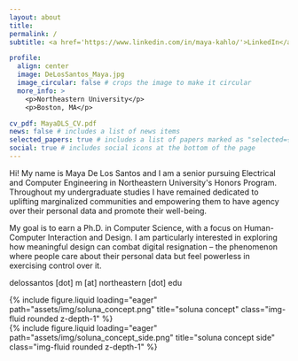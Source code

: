 ```yaml
---
layout: about
title:
permalink: /
subtitle: <a href='https://www.linkedin.com/in/maya-kahlo/'>LinkedIn</a>. <a href='https://scholar.google.com/citations?user=mbdgnU0AAAAJ&hl=en'>Google Scholar</a>. <a href='https://drive.google.com/file/d/1y1SOKQiU4u5Q88FyOcxqUe8lyzWkCncA/view?usp=sharing'>CV</a>.

profile:
  align: center
  image: DeLosSantos_Maya.jpg
  image_circular: false # crops the image to make it circular
  more_info: >
    <p>Northeastern University</p>
    <p>Boston, MA</p>

cv_pdf: MayaDLS_CV.pdf
news: false # includes a list of news items
selected_papers: true # includes a list of papers marked as "selected={true}"
social: true # includes social icons at the bottom of the page
---
```


Hi! My name is Maya De Los Santos and I am a senior pursuing Electrical and Computer Engineering in Northeastern University's Honors Program. Throughout my undergraduate studies I have remained dedicated to uplifting marginalized communities and empowering them to have agency over their personal data and promote their well-being.

My goal is to earn a Ph.D. in Computer Science, with a focus on Human-Computer Interaction and Design. I am particularly interested in exploring how meaningful design can combat digital resignation – the phenomenon where people care about their personal data but feel powerless in exercising control over it.

delossantos [dot] m [at] northeastern [dot] edu

<div class="button">
    <div class="col-sm mt-3 mt-md-0">
        {% include figure.liquid loading="eager" path="assets/img/soluna_concept.png" title="soluna concept" class="img-fluid rounded z-depth-1" %}
    </div>
    <div class="col-sm mt-3 mt-md-0">
        {% include figure.liquid loading="eager" path="assets/img/soluna_concept_side.png" title="soluna concept side" class="img-fluid rounded z-depth-1" %}
    </div>
</div>

<!--
There is an urgent need to focus on the experiences of marginalized communities, who are disproportionately affected by privacy violations.

I am deeply committed to empowering marginalized communities to have agency over their personal data and, in turn, promote their well-being. This commitment has been the driving force behind my undergraduate research pursuits.

I am particularly interested in exploring how meaningful design can combat digital resignation – the phenomenon where people care about their personal data but feel powerless in exercising control over it — and the urgent need to focus on the experiences of marginalized communities, who are disproportionately affected by privacy violations.

I have experience working as a research assistant in the Civic AI Lab led by [Dr. Saiph Savage](https://www.saiph.org/) and the

Maya De Los Santos is a first-generation Afro-Latina pursuing an Electrical and Computer Engineering degree in Northeastern University's Honors Program and is a research assistant in the Civic AI lab led by [Dr. Saiph Savage](https://www.saiph.org/). In her current work, Maya is dedicated to designing and researching human-centered AI systems that ensure fair work opportunities for Latina gig workers. Maya is also a Google Generation Scholarship Recipient, a Grace Hopper Celebration Scholar, and was selected for an NSF grant to participate in Carnegie Mellon University's REUSE research program. Here, she published a first-author paper on TikTok users' awareness of the platform's privacy policy, which was presented at the 20th International Conference on Mobile and Ubiquitous Multimedia. Maya also holds several leadership positions: she was the President of the Northeastern Chapter of the Society of Hispanic Professional Engineers and is an active member of the Black Engineering Student Society. In addition to her research in academia, Maya has also worked as a Software Engineer in Philips' healthcare department, where she utilized GitHub workflows, CI/CD practices, and DevOps principles to streamline the transition to a modernized microservice-based application. Maya is leveraging her engineering background to create human-centered AI technologies in collaboration with stakeholders in the US, Latin America, and the Caribbean. This has broadened her perspective on designing inclusive intelligent technologies for underserved populations who have often been forgotten.

Maya cares deeply about advancing technology's social impact and hopes to continue her interests in data privacy and AI fairness in her future endeavors.
-->
